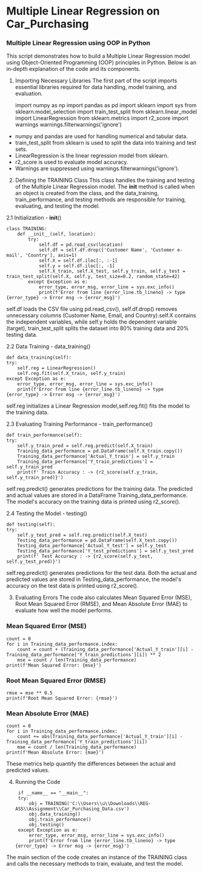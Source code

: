 # Multiple Linear Regression on Car_Purchasing
### Multiple Linear Regression using OOP in Python
This script demonstrates how to build a Multiple Linear Regression model using Object-Oriented Programming (OOP) principles in Python. Below is an in-depth explanation of the code and its components.

1. Importing Necessary Libraries
 The first part of the script imports essential libraries required for data handling, model training, and evaluation.

    import numpy as np
    import pandas as pd
    import sklearn
    import sys
    from sklearn.model_selection import train_test_split
    from sklearn.linear_model import LinearRegression
    from sklearn.metrics import r2_score
    import warnings
    warnings.filterwarnings('ignore')
- numpy and pandas are used for handling numerical and tabular data.
- train_test_split from sklearn is used to split the data into training and test sets.
- LinearRegression is the linear regression model from sklearn.
- r2_score is used to evaluate model accuracy.
- Warnings are suppressed using warnings.filterwarnings('ignore').

2. Defining the TRAINING Class
This class handles the training and testing of the Multiple Linear Regression model. The __init__ method is called when an object is created from the class, and the data_training, train_performance, and testing methods are responsible for training, evaluating, and testing the model.

2.1 Initialization - __init__()

    class TRAINING:
        def __init__(self, location):
            try:
                self.df = pd.read_csv(location)
                self.df = self.df.drop(['Customer Name', 'Customer e-mail', 'Country'], axis=1)
                self.X = self.df.iloc[:, :-1]
                self.y = self.df.iloc[:, -1]
                self.X_train, self.X_test, self.y_train, self.y_test = train_test_split(self.X, self.y, test_size=0.2, random_state=42)
            except Exception as e:
                error_type, error_msg, error_line = sys.exc_info()
                print(f'Error from line {error_line.tb_lineno} -> type {error_type} -> Error msg -> {error_msg}')

self.df loads the CSV file using pd.read_csv(), self.df.drop() removes unnecessary columns (Customer Name, Email, and Country).self.X contains the independent variables, while self.y holds the dependent variable (target), train_test_split splits the dataset into 80% training data and 20% testing data.

2.2 Data Training - data_training()

    def data_training(self):
    try:
        self.reg = LinearRegression()
        self.reg.fit(self.X_train, self.y_train)
    except Exception as e:
        error_type, error_msg, error_line = sys.exc_info()
        print(f'Error from line {error_line.tb_lineno} -> type {error_type} -> Error msg -> {error_msg}')

self.reg initializes a Linear Regression model,self.reg.fit() fits the model to the training data.

2.3 Evaluating Training Performance - train_performance()

    def train_performance(self):
    try:
        self.y_train_pred = self.reg.predict(self.X_train)
        Training_data_performance = pd.DataFrame(self.X_train.copy())
        Training_data_performance['Actual_Y_train'] = self.y_train
        Training_data_performance['Y_train_predictions'] = self.y_train_pred
        print(f' Train Accuracy : -> {r2_score(self.y_train, self.y_train_pred)}')

self.reg.predict() generates predictions for the training data.
The predicted and actual values are stored in a DataFrame Training_data_performance. The model's accuracy on the training data is printed using r2_score().

2.4 Testing the Model - testing()

    def testing(self):
    try:
        self.y_test_pred = self.reg.predict(self.X_test)
        Testing_data_performance = pd.DataFrame(self.X_test.copy())
        Testing_data_performance['Actual_Y_test'] = self.y_test
        Testing_data_performance['Y_test_predictions'] = self.y_test_pred
        print(f' Test Accuracy : -> {r2_score(self.y_test, self.y_test_pred)}')

self.reg.predict() generates predictions for the test data.
Both the actual and predicted values are stored in Testing_data_performance, the model's accuracy on the test data is printed using r2_score().

3. Evaluating Errors
The code also calculates Mean Squared Error (MSE), Root Mean Squared Error (RMSE), and Mean Absolute Error (MAE) to evaluate how well the model performs.

### Mean Squared Error (MSE)

    count = 0
    for i in Training_data_performance.index:
        count = count + (Training_data_performance['Actual_Y_train'][i] - Training_data_performance['Y_train_predictions'][i]) ** 2
        mse = count / len(Training_data_performance)
    print(f'Mean Squared Error: {mse}')

### Root Mean Squared Error (RMSE)
    rmse = mse ** 0.5
    print(f'Root Mean Squared Error: {rmse}')

### Mean Absolute Error (MAE)
    count = 0
    for i in Training_data_performance.index:
        count += abs(Training_data_performance['Actual_Y_train'][i] - Training_data_performance['Y_train_predictions'][i])
        mae = count / len(Training_data_performance)
    print(f'Mean Absolute Error: {mae}')

These metrics help quantify the differences between the actual and predicted values.

4. Running the Code


        if __name__ == "__main__":
        try:
            obj = TRAINING('C:\\Users\\u\\Downloads\\REG-ASS\\Assignment\\Car_Purchasing_Data.csv')
            obj.data_training()
            obj.train_performance()
            obj.testing()
        except Exception as e:
            error_type, error_msg, error_line = sys.exc_info()
            print(f'Error from line {error_line.tb_lineno} -> type {error_type} -> Error msg -> {error_msg}')

The main section of the code creates an instance of the TRAINING class and calls the necessary methods to train, evaluate, and test the model.

